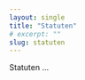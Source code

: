 ```yaml
---
layout: single
title: "Statuten"
# excerpt: ""
slug: statuten
---
```


<!-- TODO: add team Gemeinwohlbilanz -->

Statuten ...
